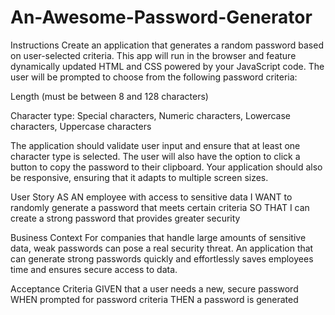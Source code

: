 # An-Awesome-Password-Generator
Instructions
Create an application that generates a random password based on user-selected criteria. This app will run in the browser and feature dynamically updated HTML and CSS powered by your JavaScript code.
The user will be prompted to choose from the following password criteria:


Length (must be between 8 and 128 characters)


Character type: Special characters, Numeric characters, Lowercase characters, Uppercase characters

The application should validate user input and ensure that at least one character type is selected.
The user will also have the option to click a button to copy the password to their clipboard.
Your application should also be responsive, ensuring that it adapts to multiple screen sizes.


User Story
AS AN employee with access to sensitive data
I WANT to randomly generate a password that meets certain criteria
SO THAT I can create a strong password that provides greater security

Business Context
For companies that handle large amounts of sensitive data, weak passwords can pose a real security threat. An application that can generate strong passwords quickly and effortlessly saves employees time and ensures secure access to data.

Acceptance Criteria
GIVEN that a user needs a new, secure password
WHEN prompted for password criteria
THEN a password is generated